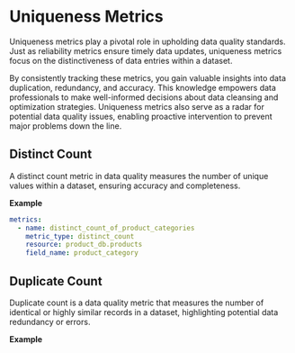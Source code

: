 # **Uniqueness Metrics**

Uniqueness metrics play a pivotal role in upholding data quality standards. Just as reliability metrics ensure timely data updates, uniqueness metrics focus on the distinctiveness of data entries within a dataset.

By consistently tracking these metrics, you gain valuable insights into data duplication, redundancy, and accuracy. This knowledge empowers data professionals to make well-informed decisions about data cleansing and optimization strategies. Uniqueness metrics also serve as a radar for potential data quality issues, enabling proactive intervention to prevent major problems down the line.


## **Distinct Count**

 A distinct count metric in data quality measures the number of unique values within a dataset, ensuring accuracy and completeness.

**Example**

```yaml title="dcs_config.yaml"
metrics:
  - name: distinct_count_of_product_categories
    metric_type: distinct_count
    resource: product_db.products
    field_name: product_category
```


## **Duplicate Count**

Duplicate count is a data quality metric that measures the number of identical or highly similar records in a dataset, highlighting potential data redundancy or errors.

**Example**

```yaml title="dcs_config.yaml"

```

